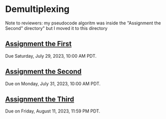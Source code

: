 # Demultiplexing
Note to reviewers: my pseudocode algoritm was inside the "Assignment the Second" directory" but I moved it to this directory

## [Assignment the First](Assignment-the-first)
Due Saturday, July 29, 2023, 10:00 AM PDT.

## [Assignment the Second](Assignment-the-second)
Due on Monday, July 31, 2023, 10:00 AM PDT.

## [Assignment the Third](Assignment-the-third)
Due on Friday, August 11, 2023, 11:59 PM PDT.
